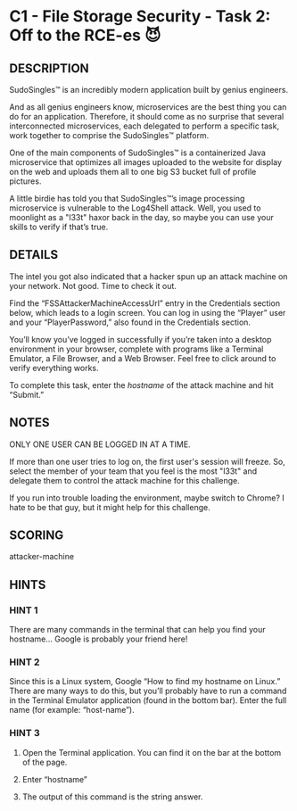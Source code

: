 # C1 - File Storage Security - Task 2: Off to the RCE-es 😈

## DESCRIPTION

SudoSingles™ is an incredibly modern application built by genius engineers.

And as all genius engineers know, microservices are the best thing you can do for an application. Therefore, it should come as no surprise that several interconnected microservices, each delegated to perform a specific task, work together to comprise the SudoSingles™ platform.

One of the main components of SudoSingles™ is a containerized Java microservice that optimizes all images uploaded to the website for display on the web and uploads them all to one big S3 bucket full of profile pictures.

A little birdie has told you that SudoSingles™’s image processing microservice is vulnerable to the Log4Shell attack. Well, you used to moonlight as a "l33t" haxor back in the day, so maybe you can use your skills to verify if that’s true.

## DETAILS

The intel you got also indicated that a hacker spun up an attack machine on your network. Not good. Time to check it out.

Find the “FSSAttackerMachineAccessUrl” entry in the Credentials section below, which leads to a login screen. You can log in using the “Player” user and your “PlayerPassword,” also found in the Credentials section.

You’ll know you’ve logged in successfully if you’re taken into a desktop environment in your browser, complete with programs like a Terminal Emulator, a File Browser, and a Web Browser. Feel free to click around to verify everything works.

To complete this task, enter the *hostname* of the attack machine and hit “Submit.”

## NOTES

ONLY ONE USER CAN BE LOGGED IN AT A TIME.

If more than one user tries to log on, the first user's session will freeze. So, select the member of your team that you feel is the most "l33t" and delegate them to control the attack machine for this challenge.

If you run into trouble loading the environment, maybe switch to Chrome? I hate to be that guy, but it might help for this challenge.

## SCORING

attacker-machine

## HINTS

### HINT 1

There are many commands in the terminal that can help you find your hostname… Google is probably your friend here!

### HINT 2

Since this is a Linux system, Google “How to find my hostname on Linux.” There are many ways to do this, but you’ll probably have to run a command in the Terminal Emulator application (found in the bottom bar). Enter the full name (for example: “host-name”).

### HINT 3

1. Open the Terminal application. You can find it on the bar at the bottom of the page.

2. Enter “hostname”

3. The output of this command is the string answer.


